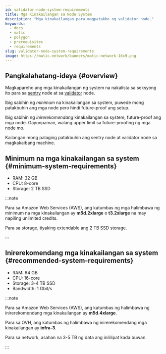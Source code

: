 ```yaml
---
id: validator-node-system-requirements
title: Mga Kinakailangan sa Node System
description: "Mga kinakailangan para magpatakbo ng validator node."
keywords:
  - docs
  - matic
  - polygon
  - prerequisites
  - requirements
slug: validator-node-system-requirements
image: https://matic.network/banners/matic-network-16x9.png
---
```


## Pangkalahatang-ideya {#overview}

Magkapareho ang mga kinakailangan ng system na nakalista sa seksyong ito para sa [sentry](../glossary#sentry) node at sa [validator](../glossary#validator) node.

Ibig sabihin ng *minimum* na kinakailangan sa system, puwede mong patakbuhin ang mga node pero hindi future-proof ang setup.

Ibig sabihin ng *inirerekomendang* kinakailangan sa system, future-proof ang mga node. Gayunpaman, walang upper limit sa future-proofing ng mga node mo.

Kailangan mong palaging patakbuhin ang sentry node at validator node sa magkakaibang machine.

## Minimum na mga kinakailangan sa system {#minimum-system-requirements}

* RAM: 32 GB
* CPU: 8-core
* Storage: 2 TB SSD

:::note

Para sa Amazon Web Services (AWS), ang katumbas ng mga halimbawa ng minimum na mga kinakailangan ay **m5d.2xlarge** o **t3.2xlarge** na may napiling unlimited credits.

Para sa storage, tiyaking extendable ang 2 TB SSD storage.

:::

## Inirerekomendang mga kinakailangan sa system {#recommended-system-requirements}

* RAM: 64 GB
* CPU: 16-core
* Storage: 3-4 TB SSD
* Bandwidth: 1 Gbit/s

:::note

Para sa Amazon Web Services (AWS), ang katumbas ng halimbawa ng inirerekomendang mga kinakailangan ay **m5d.4xlarge**.

Para sa OVH, ang katumbas ng halimbawa ng inirerekomendang mga kinakailangan ay **infra-3**.

Para sa network, asahan na 3-5 TB ng data ang inililipat kada buwan.

:::
